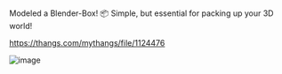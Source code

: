 Modeled a Blender-Box! 📦 Simple, but essential for packing up your 3D world!

https://thangs.com/mythangs/file/1124476

![image](https://github.com/user-attachments/assets/8d836cc4-07c5-43fd-8a92-ea1ad0a54cda)
